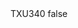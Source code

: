 <?xml version="1.0" encoding="UTF-8"?>
<CustomMetadata xmlns="http://soap.sforce.com/2006/04/metadata">
    <label>TXU340</label>
    <protected>false</protected>
</CustomMetadata>
